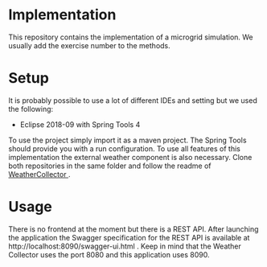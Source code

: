 # Implementation

This repository contains the implementation of a microgrid simulation. We usually add the exercise number to the methods.

# Setup
It is probably possible to use a lot of different IDEs and setting but we used the following:
- Eclipse 2018-09 with Spring Tools 4

To use the project simply import it as a maven project. The Spring Tools should provide you with a run configuration. 
To use all features of this implementation the external weather component is also necessary.
Clone both repositories in the same folder and follow the readme of [WeatherCollector
](hhttps://github.com/smart-energy-system/WeatherCollector).

# Usage
There is no frontend at the moment but there is a REST API. After launching the application the Swagger specification
for the REST API is available at http://localhost:8090/swagger-ui.html .
Keep in mind that the Weather Collector uses the port 8080 and this application uses 8090.
